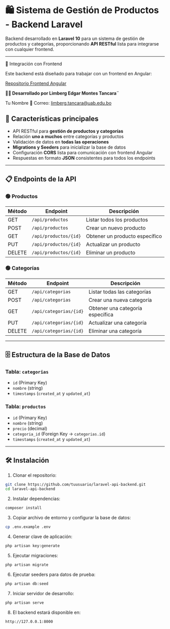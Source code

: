 # 🛍️ Sistema de Gestión de Productos - Backend Laravel

Backend desarrollado en **Laravel 10** para un sistema de gestión de productos y categorías, proporcionando **API RESTful** lista para integrarse con cualquier frontend.

---

🔗 Integración con Frontend

Este backend está diseñado para trabajar con un frontend en Angular:

[Repositorio Frontend Angular](https://github.com/Lemoonautt/frontend-angular-prod)

**👨‍💻 Desarrollado por Limberg Edgar Montes Tancara¨**

Tu Nombre
📧 Correo: limberg.tancara@uab.edu.bo
## 🚀 Características principales

- API RESTful para **gestión de productos y categorías**
- Relación **uno a muchos** entre categorías y productos
- Validación de datos en **todas las operaciones**
- **Migrations y Seeders** para inicializar la base de datos
- Configuración **CORS** lista para comunicación con frontend Angular
- Respuestas en formato **JSON** consistentes para todos los endpoints

---

## 📋 Endpoints de la API

### 🟢 Productos
| Método | Endpoint | Descripción |
|--------|----------|-------------|
| GET | `/api/productos` | Listar todos los productos |
| POST | `/api/productos` | Crear un nuevo producto |
| GET | `/api/productos/{id}` | Obtener un producto específico |
| PUT | `/api/productos/{id}` | Actualizar un producto |
| DELETE | `/api/productos/{id}` | Eliminar un producto |

### 🟢 Categorías
| Método | Endpoint | Descripción |
|--------|----------|-------------|
| GET | `/api/categorias` | Listar todas las categorías |
| POST | `/api/categorias` | Crear una nueva categoría |
| GET | `/api/categorias/{id}` | Obtener una categoría específica |
| PUT | `/api/categorias/{id}` | Actualizar una categoría |
| DELETE | `/api/categorias/{id}` | Eliminar una categoría |

---

## 🗄️ Estructura de la Base de Datos

### Tabla: `categorias`
- `id` (Primary Key)
- `nombre` (string)
- `timestamps` (`created_at` y `updated_at`)

### Tabla: `productos`
- `id` (Primary Key)
- `nombre` (string)
- `precio` (decimal)
- `categoria_id` (Foreign Key → `categorias.id`)
- `timestamps` (`created_at` y `updated_at`)

---

## 🛠️ Instalación

1. Clonar el repositorio:
```bash
git clone https://github.com/tuusuario/laravel-api-backend.git
cd laravel-api-backend
```
2. Instalar dependencias:
```bash
composer install
```

3. Copiar archivo de entorno y configurar la base de datos:

```bash
cp .env.example .env
```

4. Generar clave de aplicación:

```bash
php artisan key:generate
```

5. Ejecutar migraciones:
```bash
php artisan migrate
```

6. Ejecutar seeders para datos de prueba:
```bash
php artisan db:seed
```

7. Iniciar servidor de desarrollo:
```bash
php artisan serve
```

8. El backend estará disponible en:
```bash
http://127.0.0.1:8000
```
